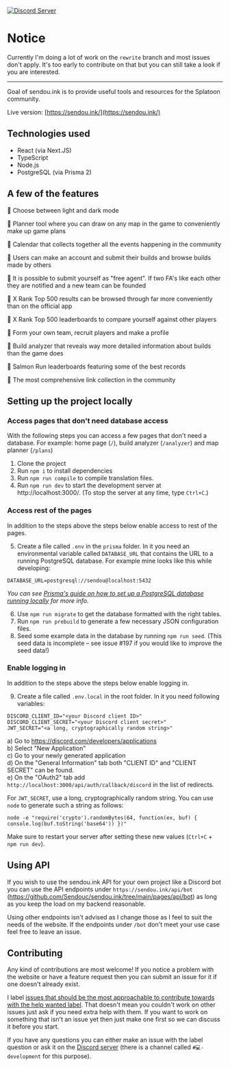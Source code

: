 [![Discord Server](https://discordapp.com/api/guilds/299182152161951744/embed.png)](https://discord.gg/sendou)

# Notice

Currently I'm doing a lot of work on the `rewrite` branch and most issues don't apply. It's too early to contribute on that but you can still take a look if you are interested.

---

Goal of sendou.ink is to provide useful tools and resources for the Splatoon community.

Live version: [https://sendou.ink/](https://sendou.ink/)

## Technologies used

- React (via Next.JS)
- TypeScript
- Node.js
- PostgreSQL (via Prisma 2)

## A few of the features

🐙 Choose between light and dark mode

🦑 Planner tool where you can draw on any map in the game to conveniently make up game plans

🐙 Calendar that collects together all the events happening in the community

🦑 Users can make an account and submit their builds and browse builds made by others

🐙 It is possible to submit yourself as "free agent". If two FA's like each other they are notified and a new team can be founded

🦑 X Rank Top 500 results can be browsed through far more conveniently than on the official app

🐙 X Rank Top 500 leaderboards to compare yourself against other players

🦑 Form your own team, recruit players and make a profile

🐙 Build analyzer that reveals way more detailed information about builds than the game does

🦑 Salmon Run leaderboards featuring some of the best records

🐙 The most comprehensive link collection in the community

## Setting up the project locally

### Access pages that don't need database access

With the following steps you can access a few pages that don't need a database. For example: home page (`/`), build analyzer (`/analyzer`) and map planner (`/plans`)

1. Clone the project
2. Run `npm i` to install dependencies
3. Run `npm run compile` to compile translation files.
4. Run `npm run dev` to start the development server at http://localhost:3000/. (To stop the server at any time, type `Ctrl+C`.)

### Access rest of the pages

In addition to the steps above the steps below enable access to rest of the pages.

5. Create a file called `.env` in the `prisma` folder. In it you need an environmental variable called `DATABASE_URL` that contains the URL to a running PostgreSQL database. For example mine looks like this while developing:

```
DATABASE_URL=postgresql://sendou@localhost:5432
```

_You can see [Prisma's guide on how to set up a PostgreSQL database running locally](https://www.prisma.io/dataguide/postgresql/setting-up-a-local-postgresql-database) for more info._

6. Use `npm run migrate` to get the database formatted with the right tables.
7. Run `npm run prebuild` to generate a few necessary JSON configuration files.
8. Seed some example data in the database by running `npm run seed`. (This seed data is incomplete – see issue #197 if you would like to improve the seed data!)

### Enable logging in

In addition to the steps above the steps below enable logging in.

9. Create a file called `.env.local` in the root folder. In it you need following variables:

```
DISCORD_CLIENT_ID="<your Discord client ID>"
DISCORD_CLIENT_SECRET="<your Discord client secret>"
JWT_SECRET="<a long, cryptographically random string>"
```

a) Go to https://discord.com/developers/applications  
b) Select "New Application"  
c) Go to your newly generated application  
d) On the "General Information" tab both "CLIENT ID" and "CLIENT SECRET" can be found.  
e) On the "OAuth2" tab add `http://localhost:3000/api/auth/callback/discord` in the list of redirects.

For `JWT_SECRET`, use a long, cryptographically random string. You can use `node` to generate such a string as follows:

```
node -e "require('crypto').randomBytes(64, function(ex, buf) { console.log(buf.toString('base64')) })"
```

Make sure to restart your server after setting these new values (`Ctrl+C` + `npm run dev`).

## Using API

If you wish to use the sendou.ink API for your own project like a Discord bot you can use the API endpoints under `https://sendou.ink/api/bot` (https://github.com/Sendouc/sendou.ink/tree/main/pages/api/bot) as long as you keep the load on my backend reasonable.

Using other endpoints isn't advised as I change those as I feel to suit the needs of the website. If the endpoints under `/bot` don't meet your use case feel free to leave an issue.

## Contributing

Any kind of contributions are most welcome! If you notice a problem with the website or have a feature request then you can submit an issue for it if one doesn't already exist.

I label [issues that should be the most approachable to contribute towards with the help wanted label](https://github.com/Sendouc/sendou.ink/issues?q=is%3Aopen+is%3Aissue+label%3A%22help+wanted%22). That doesn't mean you couldn't work on other issues just ask if you need extra help with them. If you want to work on something that isn't an issue yet then just make one first so we can discuss it before you start.

If you have any questions you can either make an issue with the label question or ask it on the [Discord server](https://discord.gg/sendou) (there is a channel called `#💻-development` for this purpose).

